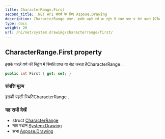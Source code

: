 ```yaml
---
title: CharacterRange.First
second_title: .NET API संदर्भ के लिए Aspose.Drawing
description: CharacterRange संपत्त. इसके पहले वर्ण क स्ट्रंग में स्थत प्रप्त य सेट करत हैCharacterRange .
type: docs
weight: 20
url: /hi/net/system.drawing/characterrange/first/
---
```

## CharacterRange.First property

इसके पहले वर्ण की स्ट्रिंग में स्थिति प्राप्त या सेट करता हैCharacterRange .

```csharp
public int First { get; set; }
```

### संपत्ति मूल्य

इसकी पहली स्थितिCharacterRange .

### यह सभी देखें

* struct [CharacterRange](../)
* नाम स्थान [System.Drawing](../../characterrange/)
* सभा [Aspose.Drawing](../../../)


